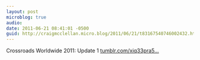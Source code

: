 ```yaml
---
layout: post
microblog: true
audio: 
date: 2011-06-21 08:41:01 -0500
guid: http://craigmcclellan.micro.blog/2011/06/21/t83167540746002432.html
---
```

Crossroads Worldwide 2011: Update 1 [tumblr.com/xiq33pra5...](http://tumblr.com/xiq33pra5g)
